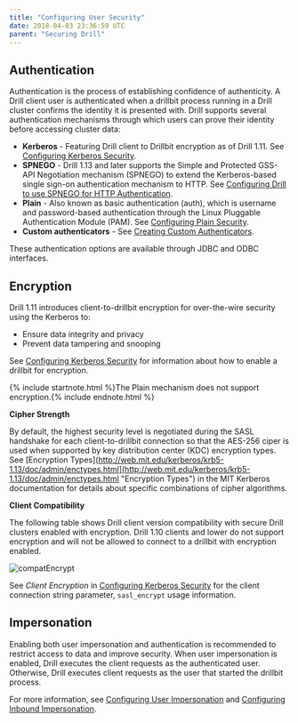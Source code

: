 ```yaml
---
title: "Configuring User Security"
date: 2018-04-03 23:36:59 UTC
parent: "Securing Drill"
---
```

## Authentication

Authentication is the process of establishing confidence of authenticity. A Drill client user is authenticated when a drillbit process running in a Drill cluster confirms the identity it is presented with.  Drill supports several authentication mechanisms through which users can prove their identity before accessing cluster data: 

* **Kerberos** - Featuring Drill client to Drillbit encryption as of Drill 1.11. See [Configuring Kerberos Security]({{site.baseurl}}/docs/configuring-kerberos-security/).  
* **SPNEGO** - Drill 1.13 and later supports the Simple and Protected GSS-API Negotiation mechanism (SPNEGO) to extend the Kerberos-based single sign-on authentication mechanism to HTTP. See [Configuring Drill to use SPNEGO for HTTP Authentication]({{site.baseurl}}/docs/configuring-drill-to-use-spnego-for-http-authentication/).
* **Plain** - Also known as basic authentication (auth), which is username and password-based authentication through the Linux Pluggable Authentication Module (PAM). See [Configuring Plain Security]({{site.baseurl}}/docs/configuring-plain-security/).
* **Custom authenticators** - See [Creating Custom Authenticators]({{site.baseurl}}/docs/creating-custom-authenticators).

These authentication options are available through JDBC and ODBC interfaces.  

## Encryption

Drill 1.11 introduces client-to-drillbit encryption for over-the-wire security using the Kerberos to:

* Ensure data integrity and privacy 
* Prevent data tampering and snooping


See [Configuring Kerberos Security]({{site.baseurl}}/docs/configuring-kerberos-security/) for information about how to enable a drillbit for encryption.

{% include startnote.html %}The Plain mechanism does not support encryption.{% include endnote.html %}  
 
**Cipher Strength**

By default, the highest security level is negotiated during the SASL handshake for each client-to-drillbit connection so that the AES-256 ciper is used when supported by key distribution center (KDC) encryption types. See [Encryption Types](http://web.mit.edu/kerberos/krb5-1.13/doc/admin/enctypes.html](http://web.mit.edu/kerberos/krb5-1.13/doc/admin/enctypes.html "Encryption Types") in the MIT Kerberos documentation for details about specific combinations of cipher algorithms. 

**Client Compatibility**  

The following table shows Drill client version compatibility with secure Drill clusters enabled with encryption. Drill 1.10 clients and lower do not support encryption and will not be allowed to connect to a drillbit with encryption enabled. 

![compatEncrypt]({{site.baseurl}}/docs/img/client-encrypt-compatibility.png)

See *Client Encryption* in [Configuring Kerberos Security]({{site.baseurl}}/docs/configuring-kerberos-authentication/#client-encryption) for the client connection string parameter, `sasl_encrypt` usage information.

## Impersonation

Enabling both user impersonation and authentication is recommended to restrict access to data and improve security. When user impersonation is enabled, Drill executes the client requests as the authenticated user. Otherwise, Drill executes client requests as the user that started the drillbit process. 

For more information, see [Configuring User Impersonation]({{site.baseurl}}/docs/configuring-user-impersonation/) and [Configuring Inbound Impersonation]({{site.baseurl}}/docs/configuring-inbound-impersonation/).






